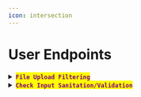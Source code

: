 ```yaml
---
icon: intersection
---
```


# User Endpoints

<details>

<summary><mark style="color:purple;"><strong><code>File Upload Filtering</code></strong></mark></summary>

{% hint style="info" %}
<mark style="color:red;">**`Executable extensions`**</mark>

<mark style="color:orange;">**`.php`**</mark> <mark style="color:purple;">**->**</mark> <mark style="color:purple;">Standard extension for</mark> <mark style="color:purple;"></mark><mark style="color:purple;">**PHP scripts**</mark><mark style="color:purple;">.</mark>

&#x20;<mark style="color:orange;">**`.php5`**</mark> <mark style="color:purple;">**->**</mark> <mark style="color:purple;">Used for</mark> <mark style="color:purple;"></mark><mark style="color:purple;">**PHP version 5 scripts**</mark><mark style="color:purple;">.</mark>

&#x20;<mark style="color:orange;">**`.phtml`**</mark> <mark style="color:purple;">**->**</mark> <mark style="color:purple;">**PHP scripts**</mark> <mark style="color:purple;"></mark><mark style="color:purple;">with an alternative extension, often for compatibility or aesthetic reasons.</mark>

&#x20;<mark style="color:orange;">**`.pht`**</mark> <mark style="color:purple;">**->**</mark> <mark style="color:purple;"></mark><mark style="color:purple;">Less common extension, used for</mark> <mark style="color:purple;"></mark><mark style="color:purple;">**PHP files**</mark><mark style="color:purple;">; sometimes bypasses naive filters.</mark>

&#x20;<mark style="color:orange;">**`.phps`**</mark> <mark style="color:purple;">**->**</mark> <mark style="color:purple;">Typically used for PHP</mark> <mark style="color:purple;"></mark><mark style="color:purple;">**source code highlighting**</mark><mark style="color:purple;">.</mark>

&#x20;<mark style="color:orange;">**`.php3`**</mark> <mark style="color:purple;">**->**</mark> <mark style="color:purple;">Extension for older PHP 3 scripts; still valid in some configurations.</mark>

&#x20;<mark style="color:orange;">**`.asp`**</mark> <mark style="color:purple;">**->**</mark> <mark style="color:purple;">**Active Server Pages**</mark><mark style="color:purple;">, Microsoft’s server-side scripting technology.</mark>

&#x20;<mark style="color:orange;">**`.aspx`**</mark> <mark style="color:purple;">**->**</mark> <mark style="color:purple;">**Advanced ASP.NET**</mark> <mark style="color:purple;"></mark><mark style="color:purple;">pages used for dynamic web content on Microsoft platforms.</mark>

&#x20;<mark style="color:orange;">**`.jsp`**</mark> <mark style="color:purple;">**-> Java Server Pages**</mark><mark style="color:purple;">, used for dynamic web applications in Java environments.</mark>
{% endhint %}

{% hint style="info" %}
<mark style="color:red;">**`Test filters`**</mark>

* <mark style="color:purple;">There are normally three ways a web server</mark> <mark style="color:purple;">will check for valid file types by comparing them to an allow- or deny-list:</mark>
* <mark style="color:orange;">**`File extension`**</mark> <mark style="color:purple;">**:**</mark>
  * <mark style="color:purple;">**Double extensions:**</mark>
    * <mark style="color:orange;">**`.png.php`**</mark><mark style="color:purple;">**,**</mark> <mark style="color:orange;">**`.jpg.php`**</mark><mark style="color:purple;">**,**</mark> <mark style="color:orange;">**`.png.asp`**</mark><mark style="color:purple;">**,**</mark> <mark style="color:orange;">**`.gif.jsp`**</mark>
  * <mark style="color:purple;">**Null byte injection:**</mark>
    * <mark style="color:orange;">**`file.php%00.jpg`**</mark><mark style="color:purple;">**,**</mark> <mark style="color:orange;">**`file.asp%00.png`**</mark>
* <mark style="color:orange;">**`Content-Type`**</mark> <mark style="color:purple;">**headers:**</mark>
  * <mark style="color:purple;">**Executable types:**</mark>&#x20;
    * <mark style="color:orange;">**`application/x-php`**</mark>
    * <mark style="color:orange;">**`application/x-sh`**</mark>&#x20;
    * <mark style="color:orange;">**`application/x-msdownload`**</mark>
    * <mark style="color:orange;">**`application/x-python-code`**</mark>&#x20;
  * &#x20;<mark style="color:purple;">**Image Types:**</mark>
    * &#x20;<mark style="color:orange;">**`image/png`**</mark><mark style="color:purple;">**,**</mark><mark style="color:orange;">**`image/jpeg`**</mark><mark style="color:purple;">**,**</mark> <mark style="color:orange;">**`image/gif`**</mark><mark style="color:purple;">**,**</mark> <mark style="color:orange;">**`image/bmp`**</mark><mark style="color:purple;">**,**</mark> <mark style="color:orange;">**`image/svg+xml`**</mark>
  * <mark style="color:orange;">**`MIME`**</mark> <mark style="color:purple;">**Confusion:**</mark>
    * <mark style="color:orange;">**`text/html`**</mark> <mark style="color:purple;">instead of</mark> <mark style="color:orange;">**`application/json`**</mark>
    * <mark style="color:orange;">**`text/plain`**</mark> <mark style="color:purple;">to trick servers.</mark>
* [<mark style="color:orange;">**`Magic bytes`**</mark>](https://en.wikipedia.org/wiki/List_of_file_signatures) <mark style="color:purple;">(file signature)</mark>
  * <mark style="color:purple;">**Online hex editor ->**</mark> [<mark style="color:orange;">**`HexED.it`**</mark>](https://hexed.it/)

{% code title="PNG" %}
```bash
echo "89504e470d0a1a0a" | xxd -r -p > magic_bytes.bin; cat magic_bytes.bin webshell.php > malicious.png
```
{% endcode %}

{% code title="JPEG" overflow="wrap" %}
```bash
echo "ffd8ff" | xxd -r -p > magic_bytes.bin; cat magic_bytes.bin webshell.php > malicious.jpg
```
{% endcode %}

{% code title="GIF" overflow="wrap" %}
```bash
echo "47494638" | xxd -r -p > magic_bytes.bin; cat magic_bytes.bin webshell.php > malicious.gif
```
{% endcode %}

{% code title="PDF" overflow="wrap" %}
```bash
echo "25504446" | xxd -r -p > magic_bytes.bin; cat magic_bytes.bin webshell.php > malicious.pdf
```
{% endcode %}

{% code title="ZIP" overflow="wrap" %}
```bash
echo "504b0304" | xxd -r -p > magic_bytes.bin; cat magic_bytes.bin webshell.php > malicious.zip
```
{% endcode %}
{% endhint %}

</details>

<details>

<summary><mark style="color:purple;"><strong><code>Check Input Sanitation/Validation</code></strong></mark></summary>

* <mark style="color:purple;">Submit especial characters in the request -></mark> <mark style="color:orange;">**`!@$%^&`**</mark>

- <mark style="color:purple;">In Linux IP addresses can be written in</mark> <mark style="color:orange;">**`decimal`**</mark> <mark style="color:purple;">and</mark> <mark style="color:orange;">**`HEX`**</mark><mark style="color:purple;">, this can be useful if</mark> <mark style="color:orange;">**`dots`**</mark> <mark style="color:purple;">are blacklisted.</mark>

{% hint style="info" %}
<mark style="color:red;">**`Prove the Injection`**</mark>

* <mark style="color:purple;">If you find a command injection, test whether the system can establish outbound connections to an external server:</mark>  &#x20;

```
ping+10.10.10.10
```

* <mark style="color:purple;">And wait for  it with</mark> <mark style="color:orange;">**`tcpdump`**</mark><mark style="color:purple;">**:**</mark>

```bash
tcpdump -i tun0 icmp
```
{% endhint %}

</details>
